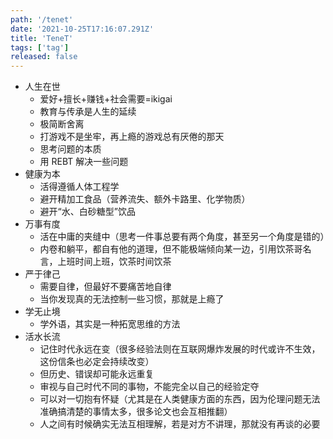```yaml
---
path: '/tenet'
date: '2021-10-25T17:16:07.291Z'
title: 'TeneT'
tags: ['tag']
released: false
---
```


- 人生在世
  - 爱好+擅长+赚钱+社会需要=ikigai
  - 教育与传承是人生的延续
  - 极简断舍离
  - 打游戏不是坐牢，再上瘾的游戏总有厌倦的那天
  - 思考问题的本质
  - 用 REBT 解决一些问题
- 健康为本
  - 活得遵循人体工程学
  - 避开精加工食品（营养流失、额外卡路里、化学物质）
  - 避开“水、白砂糖型”饮品
- 万事有度
  - 活在中庸的夹缝中（思考一件事总要有两个角度，甚至另一个角度是错的）
  - 内卷和躺平，都自有他的道理，但不能极端倾向某一边，引用饮茶哥名言，上班时间上班，饮茶时间饮茶
- 严于律己
  - 需要自律，但最好不要痛苦地自律
  - 当你发现真的无法控制一些习惯，那就是上瘾了
- 学无止境
  - 学外语，其实是一种拓宽思维的方法
- 活水长流
  - 记住时代永远在变（很多经验法则在互联网爆炸发展的时代或许不生效，这份信条也必定会持续改变）
  - 但历史、错误却可能永远重复
  - 审视与自己时代不同的事物，不能完全以自己的经验定夺
  - 可以对一切抱有怀疑（尤其是在人类健康方面的东西，因为伦理问题无法准确搞清楚的事情太多，很多论文也会互相推翻）
  - 人之间有时候确实无法互相理解，若是对方不讲理，那就没有再谈的必要
